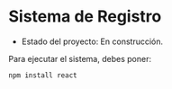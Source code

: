 <h1> Sistema de Registro</h1>
  
- Estado del proyecto: En construcción.

Para ejecutar el sistema, debes poner:

```npm install react```
